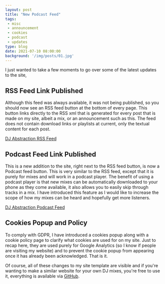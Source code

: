 ```yaml
---
layout: post
title: "New Podcast Feed"
tags:
 - misc
 - announcement
 - cookies
 - podcast
 - updates
type: blog
date: 2021-07-10 08:00:00
background: '/img/posts/01.jpg'
---
```


I just wanted to take a few moments to go over some of the latest updates to the site,

## RSS Feed Link Published

Although this feed was always available, it was not being published, so you should now see an RSS feed button at the bottom of every page.  This button links directly to the RSS xml that is generated for every post that is made on my site, albeit a mix, or an announcement such as this. The feed does not contain download links or playlists at current, only the textual content for each post.

[DJ Abstraction RSS Feed](/feed.xml)

## Podcast Feed Link Published

This is a new addition to the site, right next to the RSS feed button, is now a Podcast feed button. This is very similar to the RSS feed, except that it is purely for mixes and will work in a podcast player. The benefit of using a podcast player is that new mixes can be automatically downloaded to your phone as they come available, it also allows you to easily skip through tracks in a mix. I have introduced this feature as I would like to increase the scope of how my mixes can be heard and hopefully get more listeners.

[DJ Abstraction Podcast Feed](/feed/podcast.xml)

## Cookies Popup and Policy

To comply with GDPR, I have introduced a cookies popup along with a cookie policy page to clarify what cookies are used for on my site.  Just to recap here, they are used purely for Google Analytics (so I know if people are visiting my website) and to prevent the cookie popup from appearing once it has already been acknowledged. That is it.

Of course, all of these changes to my site template are visible and if you're wanting to make a similar website for your own DJ mixes, you're free to use it, everything is available via [GitHub](https://github.com/devoctomy/djabstraction.com).
